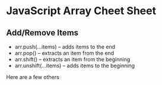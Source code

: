 # JavaScript Array Cheet Sheet

## Add/Remove Items

- arr.push(...items) – adds items to the end
- arr.pop() – extracts an item from the end
- arr.shift() – extracts an item from the beginning
- arr.unshift(...items) – adds items to the beginning

Here are a few others
